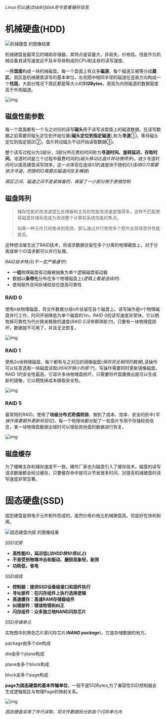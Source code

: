 *Linux可以通过lsblk\fdisk命令查看辅存信息*

# 机械硬盘(HDD)

![机械硬盘 的图像结果](https://tse4-mm.cn.bing.net/th/id/OIP-C.Ckoe4bbIDnibUYyVRHBMHQHaE8?w=264&h=180&c=7&pcl=1b1a19&r=0&o=5&dpr=1.3&pid=1.7)

机械硬盘是最常见的辅助存储器，其特点是容量大，非易失，价格低。但是作为机械设备其读写速度远不及半导体制成的CPU和主存的读写速度。

一摞**盘面**构成一块机械磁盘。每一个盘面上有众多**磁道**，每个磁道又被等分成**扇区**。扇区是机械硬盘读写的基本单位。左视图中相同半径的磁道在竖直方向构成一个**柱面**。大部分情况下扇区都是等大小的**512Bytes**，表现为内侧磁道的数据密度高于外侧磁道。

![img](https://i-blog.csdnimg.cn/direct/66a487aa5b05453baed5c8b896524236.png)

## 磁盘性能参数

每一个盘面都有一个与之对应的读写**磁头**用于读写该盘面上的磁道数据。在读写数据之前需要将磁头定位到开始位置(**磁头定位到指定磁道**),称为**寻道**①。等待磁头定位到指定扇区②，盘片转动磁头不动开始读取数据③。

整个读写过程分为3部分，3部分所花费的时间称为**寻道时间、旋转延迟、存取时间**。寻道时间是三个过程中最费时间的(*磁头移动比盘片转动慢得多*)。减少寻道时间可以提高硬盘读写效率，这一点体现在连续IO的速度快于随机IO(*连续IO只需要依次寻道，而随机IO需要在磁道间反复横跳*)

*扇区之间、磁道之间不是紧挨着的，保留了一小部分用于差错控制*

## 磁盘阵列

> 辅存性能的改进速度比处理器和主存的性能改进速度慢得多。这种不匹配使得磁盘存储系统成为改进整个计算机系统性能的焦点。
>
> 如果一种元件已经推进到瓶颈，那么通过并行使用多个原件会获得意外性能提高。

这种想法催生出了RAID技术，将请求数据驻留在多个分离的物理硬盘上，对于分离或单个IO请求都可以并行处理。

*RAID技术特点(不一定严格遵守):*

- **一组**物理磁盘驱动器被抽象为单个逻辑磁盘驱动器
- 数据以**条带化**分布在多个物理磁盘上(*逻辑上看是连续的*)
- 使用额外空间存储校验位提高可靠性

### RAID 0

使用n块物理磁盘，将文件数据分成n片驻留在各个磁盘上。读写操作是n个物理磁盘并行工作，时间开销降低为单个磁盘的1/n。RAID 0的读写速度非常快，它以牺牲掉可靠性为代价换来极致的速度(*RAID 0没有甄错能力*)。只要有一块物理盘损坏，数据就不可用了，并且无法恢复。

![img](https://i-blog.csdnimg.cn/direct/bbf2ced795e345949298839c0e22538b.png)

### RAID 1

使用2n块物理磁盘，每个都有与之对应的镜像磁盘(*保存完全相同的数据*),读操作可以任意选取一块磁盘读取(*时间开销小的那个*)，写操作需要同时更新镜像磁盘。RAID 1的安全性最高，它容许多块物理盘损坏，只需要将坏盘置换出就可以生成新的镜像，它以牺牲掉成本换取安全性。

![img](https://i-blog.csdnimg.cn/direct/6fb97f63a8a34ee6a22e745e861fee28.png)

### RAID 5

最常用的RAID。使用了**块级分布式奇偶校验**，做到了成本、效率、安全的折中(*写操作需要额外更新校验位*)。每一个物理块都分配了一些盘片专用于存储校验信息，某一块物理盘数据出错时可以借助其他盘的数据进行恢复。

![img](https://i-blog.csdnimg.cn/direct/77a6bb79cbef4dc0850a83353d8c4f68.png)

## 磁盘缓存

为了缓解主存和辅存速度不一致，硬件厂家也为磁盘引入了缓存技术。磁盘的读写请求数据都会经过缓存，只要缓存命中就可以节省很多时间，对提高机械硬盘的读写速度非常显著。

# 固态硬盘(SSD)

固态硬盘是用电子元件制作而成的，虽然价格价格比机械硬盘高，但是好在快和耐用。

![固态硬盘内部 的图像结果](https://tse1-mm.cn.bing.net/th/id/OIP-C.drllpZmMS-QAQ7atHozgWQHaEk?w=292&h=180&c=7&pcl=1b1a19&r=0&o=5&dpr=1.3&pid=1.7)

*SSD优势*

- **高性能IO，延迟低(*比HDD快10倍以上*)**
- **不易受到物理冲击和振动、磨损现象轻，耐用**
- **功耗低，省电**

*SSD组成*

- **控制器：提供SSD设备级接口和固件执行**
- **寻址部件：在闪存组件上执行选择逻辑**
- **高速缓存：高速RAM存储器组件**
- **纠错部件：错误检错和纠正**
- **闪存组件：众多独立地NAND闪存芯片**

*SSD存储单元*

实物图中的黑色芯片即闪存芯片(***NAND package***)，它是存储数据的地方。

package由多个die构成

die由多个plane构成

plane由多个block构成

block由多个page构成

**page为固态硬盘的基本传输单位**，一般不是512Bytes,为了兼容性SSD控制器会生成逻辑扇区与物理Page的映射关系。

![img](https://i-blog.csdnimg.cn/direct/a2283cd5c05d4eaaa3fe101b539b9ed5.png)

*固态硬盘采用了并行读取，将文件数据拆分到各个闪存单元内*